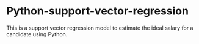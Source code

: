 # Python-support-vector-regression
This is a support vector regression model to estimate the ideal salary for a candidate using Python.
